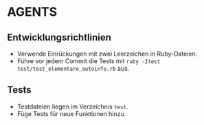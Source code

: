 # AGENTS

## Entwicklungsrichtlinien
- Verwende Einrückungen mit zwei Leerzeichen in Ruby-Dateien.
- Führe vor jedem Commit die Tests mit `ruby -Itest test/test_elementaro_autoinfo.rb` aus.

## Tests
- Testdateien liegen im Verzeichnis `test`.
- Füge Tests für neue Funktionen hinzu.
